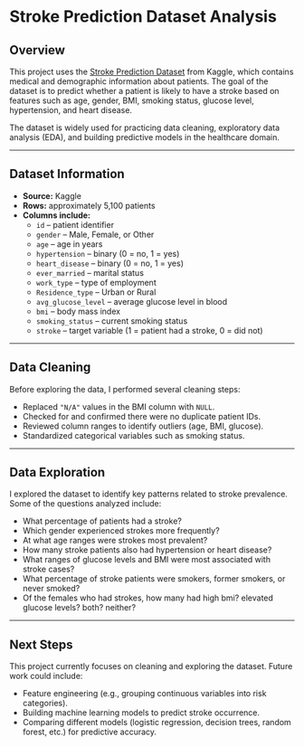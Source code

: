 # Stroke Prediction Dataset Analysis

## Overview
This project uses the [Stroke Prediction Dataset](https://www.kaggle.com/datasets/fedesoriano/stroke-prediction-dataset) from Kaggle, which contains medical and demographic information about patients. The goal of the dataset is to predict whether a patient is likely to have a stroke based on features such as age, gender, BMI, smoking status, glucose level, hypertension, and heart disease.

The dataset is widely used for practicing data cleaning, exploratory data analysis (EDA), and building predictive models in the healthcare domain.

---

## Dataset Information
- **Source:** Kaggle  
- **Rows:** approximately 5,100 patients  
- **Columns include:**  
  - `id` – patient identifier  
  - `gender` – Male, Female, or Other  
  - `age` – age in years  
  - `hypertension` – binary (0 = no, 1 = yes)  
  - `heart_disease` – binary (0 = no, 1 = yes)  
  - `ever_married` – marital status  
  - `work_type` – type of employment  
  - `Residence_type` – Urban or Rural  
  - `avg_glucose_level` – average glucose level in blood  
  - `bmi` – body mass index  
  - `smoking_status` – current smoking status  
  - `stroke` – target variable (1 = patient had a stroke, 0 = did not)

---

## Data Cleaning
Before exploring the data, I performed several cleaning steps:
- Replaced `"N/A"` values in the BMI column with `NULL`.  
- Checked for and confirmed there were no duplicate patient IDs.  
- Reviewed column ranges to identify outliers (age, BMI, glucose).  
- Standardized categorical variables such as smoking status.  

---

## Data Exploration
I explored the dataset to identify key patterns related to stroke prevalence. Some of the questions analyzed include:
- What percentage of patients had a stroke?
- Which gender experienced strokes more frequently?  
- At what age ranges were strokes most prevalent?  
- How many stroke patients also had hypertension or heart disease?  
- What ranges of glucose levels and BMI were most associated with stroke cases?  
- What percentage of stroke patients were smokers, former smokers, or never smoked?
- Of the females who had strokes, how many had high bmi? elevated glucose levels? both? neither?

---

## Next Steps
This project currently focuses on cleaning and exploring the dataset. Future work could include:
- Feature engineering (e.g., grouping continuous variables into risk categories).  
- Building machine learning models to predict stroke occurrence.  
- Comparing different models (logistic regression, decision trees, random forest, etc.) for predictive accuracy.  
